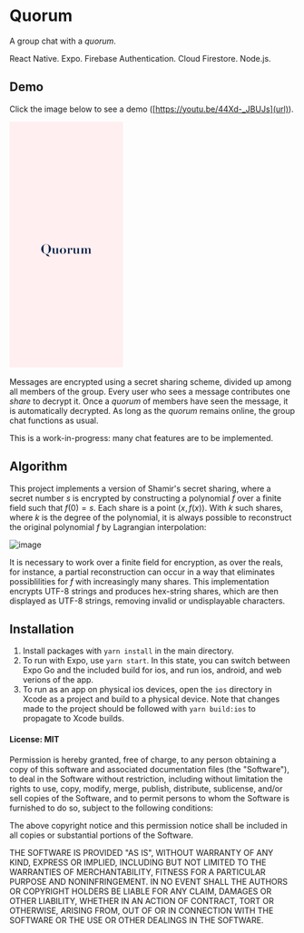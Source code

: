 # Quorum

A group chat with a _quorum_.

React Native. Expo. Firebase Authentication. Cloud Firestore. Node.js.

## Demo

Click the image below to see a demo ([https://youtu.be/44Xd-_JBUJs](url)).

<a href="https://youtu.be/44Xd-_JBUJs"><img src="assets/splash.png" width="200"/></a>

Messages are encrypted using a secret sharing scheme, divided up among all members of the group. Every user who sees a message contributes one _share_ to decrypt it. Once a _quorum_ of members have seen the message, it is automatically decrypted. As long as the _quorum_ remains online, the group chat functions as usual.

This is a work-in-progress: many chat features are to be implemented.

## Algorithm

This project implements a version of Shamir's secret sharing, where a secret number $s$ is encrypted by constructing a polynomial $f$ over a finite field such that $f(0) = s$. Each share is a point $(x, f(x))$. With $k$ such shares, where $k$ is the degree of the polynomial, it is always possible to reconstruct the original polynomial $f$ by Lagrangian interpolation:

![image](https://wikimedia.org/api/rest_v1/media/math/render/svg/c592c649fc468bcf4b4881e5003b3de3586f2368)

It is necessary to work over a finite field for encryption, as over the reals, for instance, a partial reconstruction can occur in a way that eliminates possiblilities for $f$ with increasingly many shares. This implementation encrypts UTF-8 strings and produces hex-string shares, which are then displayed as UTF-8 strings, removing invalid or undisplayable characters.

## Installation

1. Install packages with `yarn install` in the main directory.
2. To run with Expo, use `yarn start`. In this state, you can switch between Expo Go and the included build for ios, and run ios, android, and web verions of the app.
3. To run as an app on physical ios devices, open the `ios` directory in Xcode as a project and build to a physical device. Note that changes made to the project should be followed with `yarn build:ios` to propagate to Xcode builds.

#### License: MIT

Permission is hereby granted, free of charge, to any person obtaining a copy of this software and associated documentation files (the "Software"), to deal in the Software without restriction, including without limitation the rights to use, copy, modify, merge, publish, distribute, sublicense, and/or sell copies of the Software, and to permit persons to whom the Software is furnished to do so, subject to the following conditions:

The above copyright notice and this permission notice shall be included in all copies or substantial portions of the Software.

THE SOFTWARE IS PROVIDED "AS IS", WITHOUT WARRANTY OF ANY KIND, EXPRESS OR IMPLIED, INCLUDING BUT NOT LIMITED TO THE WARRANTIES OF MERCHANTABILITY, FITNESS FOR A PARTICULAR PURPOSE AND NONINFRINGEMENT. IN NO EVENT SHALL THE AUTHORS OR COPYRIGHT HOLDERS BE LIABLE FOR ANY CLAIM, DAMAGES OR OTHER LIABILITY, WHETHER IN AN ACTION OF CONTRACT, TORT OR OTHERWISE, ARISING FROM, OUT OF OR IN CONNECTION WITH THE SOFTWARE OR THE USE OR OTHER DEALINGS IN THE SOFTWARE.
